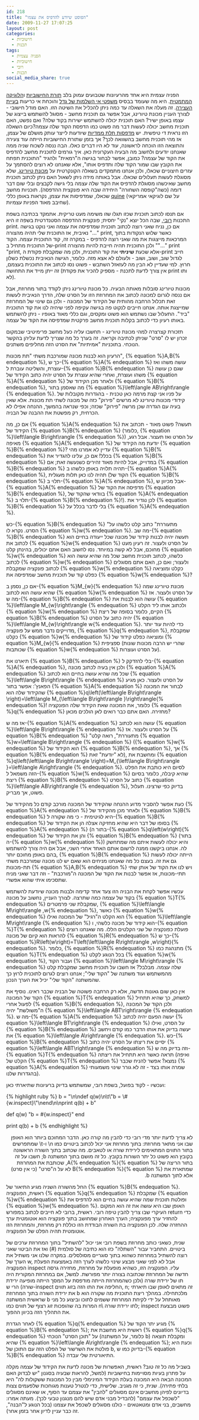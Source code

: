 ```yaml
---
id: 218
title: "הפוסט שיודע להדפיס את עצמו"
date: 2009-11-27 17:07:25
layout: post
categories: 
  - חישוביות
  - תכנות
tags: 
  - הפניה עצמית
  - חישוביות
  - רובי
  - תכנות
social_media_share: true
---
```

הפניה עצמית היא אחד מהרעיונות שטבועים עמוק בלב <a href="http://he.wikipedia.org/wiki/%D7%97%D7%99%D7%A9%D7%95%D7%91%D7%99%D7%95%D7%AA">תורת החישוביות</a> ו<a href="http://he.wikipedia.org/wiki/%D7%9C%D7%95%D7%92%D7%99%D7%A7%D7%94_%D7%9E%D7%AA%D7%9E%D7%98%D7%99%D7%AA">הלוגיקה המתמטית</a>. היא מה שעומד בבסיס <a href="http://he.wikipedia.org/wiki/%D7%9E%D7%A9%D7%A4%D7%98%D7%99_%D7%94%D7%90%D7%99_%D7%A9%D7%9C%D7%9E%D7%95%D7%AA_%D7%A9%D7%9C_%D7%92%D7%93%D7%9C">משפטי אי השלמות של גדל</a> והוכחת אי כריעות <a href="http://he.wikipedia.org/wiki/%D7%91%D7%A2%D7%99%D7%99%D7%AA_%D7%94%D7%A2%D7%A6%D7%99%D7%A8%D7%94">בעיית העצירה</a>. זה מעלה את השאלה עד כמה ניתן להכליל את השיטה הזו. האם מודל חישובי - לצורך העניין מכונת טיורינג, אבל אפשר גם תוכנית מחשב - מסוגל להשתמש בייצוג של עצמו באופן ישיר? האם תוכנית יכולה להשתמש ישירות בקוד שלה? ואם נפשט, האם תוכנית מחשב יכולה לעשות דבר מה פשוט כמו הדפסת הקוד שלה עצמה?כיום השאלה הזו נראית די טיפשית. יש <a href="http://en.wikipedia.org/wiki/RepRap_Project">מדפסות תלת ממדיות</a> שיודעות לייצר עותק מושלם של עצמן, אז מהי תוכנית מחשב בהשוואה לכך? אך בזמן שתורת החישוביות הייתה עוד צעירה והתוצאה הזו הוכחה לראשונה, עוד לא היו דברים כאלו. הבה ננסה לשכוח שניה ממה שאנחנו יודעים ולחשוב מה הבעיה העקרונית כאן. איך גורמים לתוכנית מחשב להדפיס את הקוד של עצמה? כמובן, אפשר לבחור בגישה ה"רמאית" ולהגיד "התוכנית תפתח את הקובץ שבו שמור הקוד שלה ותדפיס אותו", אלא שאנחנו לא רוצים להסתמך על עזרים חיצוניים שכאלו, ולכן אנחנו מתמקדים בשאלה הקונקרטית על <a href="http://he.wikipedia.org/wiki/%D7%9E%D7%9B%D7%95%D7%A0%D7%AA_%D7%98%D7%99%D7%95%D7%A8%D7%99%D7%A0%D7%92">מכונת טיורינג</a>, שלא מסוגלת לעשות תעלולים שכאלו. אבל באותה מידה ניתן לשאול האם ניתן לכתוב תוכנית מחשב שאיכשהו מסוגלת להדפיס את הקוד שלה עצמה בלי גישה לקבצים ובלי שום דבר דומה (כשה"קופסה השחורה" היחידה שבה היא פונקצית ההדפסה). תוכניות מחשב שכאלו, שמדפיסות את עצמן, נקראות באופן כללי <a href="http://en.wikipedia.org/wiki/Quine_%28computing%29">quine</a> (על שם לוגיקאי אמריקאי שחיבב מאוד הפניות עצמיות).

אם תנסו לכתוב תוכנית שכזו תגלו שזו משימה מעט טריקית. אתמקד בכתיבה בשפת התכנות <a href="http://he.wikipedia.org/wiki/Ruby">רובי</a>, שבה הכל יוצא "נקי" יחסית; פונקצית ההדפסה הסטנדרטית בשפה זו היא print. אם כן, נניח שאני רוצה לכתוב תוכנית שמדפיסה את עצמה ואני נוקט בגישה נאיבית, אז התוכנית שלי תהיה מהצורה "..." print, כאשר שלוש הנקודות בתוך המרכאות מייצגות את מה שאני רוצה להדפיס - במקרה זה, קוד התוכנית עצמה. הקוד של התוכנית מתחיל ב-print ולכן התוכנית תהיה חייבת להיות מהצורה ""..." print "print, אלא שכעת <strong>שיניתי</strong> את קוד התוכנית, ולכן מה שמקבלת פקודת ה-print חייב לגדול שוב, ושוב, ושוב - ולעולם לא אצא מזה. כלומר, הגישה הנאיבית נכשלת כשלון חרוץ. למי שעדיין לא הבין מה לעזאזל השתבש - פשוט נסו לכתוב את התוכנית בעצמם, זה ייתן מייד את התחושה (אין צורך לדעת לתכנת - מספיק להכיר את פקודת print ותו לא).

מכונות טיורינג סובלות מאותה הבעיה. כל מכונת טיורינג ניתן לקודד בתור מחרוזת, אבל אם ננסה לגרום למכונה לכתוב את המחרוזת הזו על הסרט שלה, הדרך הנאיבית לעשות זאת תכלול הרחבה מהותית של הקידוד של המכונה - ולכן גם שינוי של המחרוזת שמייצגת אותה. אנחנו חייבים לנקוט פה בגישה עקיפה לפני שיהיה לנו את קוד התוכנית "ביד". התעלול שבו נשתמש הוא פשוט ומקסים, וגם כללי מאוד באופיו - ניתן להשתמש באותו רעיון כדי לכתוב בקלות תוכנית מחשב פרקטית שמדפיסה את הקוד של עצמה.

תזכורת קצרצרה למהי מכונת טיורינג - תחשבו עליה כעל מחשב פרימיטיבי שבמקום זכרון יש לו "סרט" שניתן לכתיבה וקריאה. זה בערך כל מה שצריך לדעת עליהן בהקשר הנוכחי. בתוכניות "אמיתיות" את הסרט הזה מחליפים משתנים.

הרעיון הוא לבנות מכונה שמורכבת משתי "תת מכונות", {% equation %}A,B{% endequation %}, כך ש-{% equation %}A{% endequation %} עושה משהו ואז עוצרת, והשליטה עוברת ל-{% equation %}B{% endequation %} שגם כן עושה משהו ועוצרת, ואחרי שהיא עוצרת על הסרט יהיה כתוב הקידוד של {% equation %}A{% endequation %} ולאחר מכן הקידוד של {% equation %}B{% endequation %}, מה שאסמן בתור {% equation %}\left\langle AB\right\rangle {% endequation %}. על פניו אני קצת מרמה כאן טכנית - בהגדרות מקובלות של קידודי מכונות טיורינג לא מרשים "פירוק" כזה של מכונה לשתי תת מכונות. אלא שאין בעיה עם הגדרה שכן מרשה "פירוק" שכזה; וכפי שנראה בהמשך, ההנחה אפילו לא הכרחית, רק מפשטת את ההבנה של הבניה.

אם כן, מה {% equation %}A{% endequation %} תעשה? פשוט מאוד - תכתוב את הקידוד של {% equation %}B{% endequation %} (כלומר, {% equation %}\left\langle B\right\rangle {% endequation %}) על הסרט ואז תעצור. אבל רגע, מאיפה {% equation %}A{% endequation %} יודעת מה הקידוד של {% equation %}B{% endequation %}? עדיין לא אמרנו מהי {% equation %}B{% endequation %} בכלל! אם כן, עלינו להגדיר את {% equation %}B{% endequation %} במדוייק, אבל להיות מאוד זהירים כשנעשה זאת; אם {% equation %}B{% endequation %} תהיה תלויה באופן כלשהו ב-{% equation %}A{% endequation %}, תהיה לנו כאן תלות מעגלית (הקוד של {% equation %}B{% endequation %} תלוי ב-{% equation %}A{% endequation %}, אבל מכיוון ש-{% equation %}A{% endequation %} מדפיסה את הקוד של {% equation %}B{% endequation %}, בוודאי שהקוד של {% equation %}A{% endequation %} תלוי ב-{% equation %}B{% endequation %}!). לכן נגדיר את {% equation %}B{% endequation %} בלי לדבר בכלל על {% equation %}A{% endequation %}.

כש-{% equation %}B{% endequation %} "מתעוררת" כתוב קלט כלשהו על הסרט. נקרא לו {% equation %}w{% endequation %}. מה שב-{% equation %}B{% endequation %} תעשה יהיה לבנות קידוד של מכונה שכל ייעודה בחיים הוא לכתוב את {% equation %}w{% endequation %} על הסרט ולעצור. זה רעיון מעט מחוכם, אבל לא קשה במיוחד. נסו לחשוב האם אתם יכולים, בהינתן קלט {% equation %}w{% endequation %} כלשהו, לכתוב תוכנית מחשב שכל מה שהיא עושה הוא לכתוב {% equation %}w{% endequation %} ולעצור; ואם כן, האם אתם מסוגלים לכתוב פונקציה שמקבלת {% equation %}w{% endequation %} כקלט ומוציאה כפלט קוד של תוכנית מחשב שמדפיסה את {% equation %}w{% endequation %}?

אם כן, נסמן ב-{% equation %}M_{w}{% endequation %} מכונת טיורינג שמה שהיא עושה הוא לכתוב {% equation %}w{% endequation %} על הסרט ולעצור. אז מה ש-{% equation %}B{% endequation %} עושה הוא לבנות את {% equation %}\left\langle M_{w}\right\rangle {% endequation %} ולכתוב אותו ליד הקלט {% equation %}w{% endequation %} הקיים, כלומר בסופה של ריצת {% equation %}B{% endequation %} יהיה כתוב על הסרט {% equation %}\left\langle M_{w}\right\rangle w{% endequation %}. כדי להיות עוד יותר מדוייקים נדבר ממש על פונקציה, {% equation %}q{% endequation %}, שמקבלת כקלט {% equation %}w{% endequation %} ומוציאה כפלט קידוד של {% equation %}M_{w}{% endequation %} ספציפית (שהרי יש הרבה מכונות שונות שכותבות {% equation %}w{% endequation %} על הסרט ועוצרות).

תיארנו את {% equation %}B{% endequation %} בלי להזדקק ל-{% equation %}A{% endequation %}, ולכן אין בעיה לכתוב מכונה {% equation %}A{% endequation %} שכל מה שהיא עושה בחיים הוא לכתוב {% equation %}\left\langle B\right\rangle {% endequation %} על הסרט ולעצור. כאן מגיע הפאנץ': אפשר בתור {% equation %}A{% endequation %} לבחור את המכונה שהקידוד שלה הוא {% equation %}q\left(\left\langle B\right\rangle \right)=\left\langle M_{\left\langle B\right\rangle }\right\rangle{% endequation %}! כלומר, את המכונה שאת הקידוד שלה הפונקציה {% equation %}q{% endequation %} מחזירה. האם אתם כבר רואים לאן הולכים מכאן?

אז מה ש-{% equation %}A{% endequation %} עושה הוא לכתוב {% equation %}\left\langle B\right\rangle {% endequation %} על הסרט ולעצור. אז {% equation %}B{% endequation %} "מתעוררת", רואה קלט {% equation %}w=\left\langle B\right\rangle {% endequation %} ({% equation %}w{% endequation %} הוא הקידוד של {% equation %}B{% endequation %}, אך {% equation %}B{% endequation %} לא "יודעת" זאת), ומחשבת את {% equation %}q\left(\left\langle B\right\rangle \right)=M_{\left\langle B\right\rangle }=\left\langle A\right\rangle {% endequation %}. לסיום היא כותבת את הפלט הזה משמאל ל-{% equation %}w{% endequation %} שהיא קיבלה, כלומר בסיום ריצת {% equation %}B{% endequation %} כתוב על הסרט {% equation %}\left\langle AB\right\rangle {% endequation %}, בדיוק כפי שרצינו. תעלול פשוט, אך מבריק.

כעת אפשר להסביר מדוע ההנחה שהקידוד של המכונה מורכב קודם כל מהקידוד של {% equation %}A{% endequation %} ולאחר מכן מהקידוד של {% equation %}B{% endequation %} היא לגיטימית - כי מה שקורה ל-{% equation %}B{% endequation %} בסופו של דבר היא שהיא מחזיקה אצלה הן את הקידוד של {% equation %}A{% endequation %} (בתור ה-{% equation %}q\left(w\right){% endequation %} והן את הקידוד של {% equation %}B{% endequation %} (בתור ה-{% equation %}w{% endequation %}) והיא יכולה לעשות איתם מה שמתחשק לה. אנחנו ביקשנו ממנה לרשום אותם האחד אחרי השני, אבל אם היה צורך להשתמש בהם באופן מחוכם יותר, {% equation %}B{% endequation %} הייתה יכולה לעשות גם את זה. בעצם כל מה שאנחנו מניחים הוא שאם יש לנו מכונה שמורכבת משתי תת-מכונות {% equation %}A,B{% endequation %} ויש לנו את הקוד של אותן שתי תתי-מכונות, אז אפשר לבנות את הקוד של המכונה ה"מורכבת" - וזה דבר שאני מניח שתסכימו איתי שהוא אפשרי.

עכשיו אפשר לקחת את הבניה הזו צעד אחד קדימה ולבנות מכונה שיודעת להשתמש בקוד של עצמה כמה שתרצה. לצורך העניין, נחשוב על מכונה {% equation %}T{% endequation %} שמקבלת שני פרמטרים, {% equation %}\left\langle M\right\rangle ,w{% endequation %}, כאשר {% equation %}w{% endequation %} הוא הקלט ה"רגיל" של המכונה ואילו {% equation %}\left\langle M\right\rangle {% endequation %} הוא קידוד של מכונה כלשהי, ו-{% equation %}T{% endequation %} פועלת כפונקציה של שני הקלטים הללו. מה שאנחנו רוצים להראות הוא קיום של מכונה {% equation %}R{% endequation %} כך ש-{% equation %}R\left(w\right)=T\left(\left\langle R\right\rangle ,w\right){% endequation %}. כלומר, {% equation %}R{% endequation %} מתנהגת כמו {% equation %}T{% endequation %} בכל הנוגע לקלט {% equation %}w{% endequation %}, ועבור הקוד {% equation %}\left\langle M\right\rangle {% endequation %} שלה עצמה. מבלבל? אז חשבו על תוכנית מחשב שמקבלת קלט מהמשתמש ועוד משתנה של "הקוד שלי"; אנחנו רוצים לגרום לתוכנית לרוץ כך שהמשתנה "הקוד שלי" יכיל את הערך הנכון.

אין כאן שום גאונות חדשה, אלא רק הרחבה פשוטה של הבניה שכבר ראינו. נוסיף את הקוד של המכונה {% equation %}T{% endequation %} למשחק, כך שהיא תתחיל לפעול אחרי {% equation %}B{% endequation %}, ולכן הקוד של המכונה ה"משולשת" יהיה {% equation %}\left\langle ABT\right\rangle {% endequation %}. מה ש-{% equation %}A{% endequation %} יעשה הפעם יהיה לכתוב {% equation %}\left\langle BT\right\rangle {% endequation %} על הסרט, ואילו {% equation %}B{% endequation %} יעשה בדיוק את אותו הדבר כמו קודם ויחשב את {% equation %}\left\langle A\right\rangle {% endequation %}. כש-{% equation %}B{% endequation %} יסיים את ריצתו על הסרט יהיה כתוב {% equation %}\left\langle ABT\right\rangle {% endequation %} וזה בדיוק מה ש-{% equation %}T{% endequation %} תראה כאשר היא תתחיל את ריצתה (ואיפה הקלט של {% equation %}T{% endequation %} נמצא? אפשר להניח שכבר {% equation %}A{% endequation %} שמרה אותו בצד - זה לא גורר שינוי משמעותי בהגדרות שלנו).

ועכשיו - לקוד בפועל, בשפת רובי, שמשתמש בדיוק ברעיונות שתיארתי כאן:
<div class="code-block">
{% highlight ruby %}
b = "\n\ndef q(w)\n\t\"b = \#{w.inspect}\"\nend\n\nprint q(b) + b"

def q(w)
    "b = #{w.inspect}"
end

print q(b) + b
{% endhighlight %}
</div>

<p dir="rtl">לא צריך לדעת יותר מדי רובי כדי להבין מה קורה כאן. הדבר המחוכם ביותר הוא האופן שבו אני מתאר מחרוזת: בתוך מחרוזת אני יכול לכתוב ביטויים כמו n\ ו-t\ שמתפרשים בתור התווים המתאימים לירידת שורה או לטאבים. מה שכתוב בתוך השורה הראשונה בקובץ הוא פשוט כל יתר השורות בקובץ. כל זה מושם בתוך המשתנה b; חשבו על זה בתור הריצה של {% equation %}A{% endequation %}, שכותבת את המחרוזת שמתארת את {% equation %}B{% endequation %} לא על ה"סרט" (כי אין סרט) אלא לתוך המשתנה b.</p>
החל מהשורה השניה מגיע התיאור של {% equation %}B{% endequation %}. ראשית, הפונקציה {% equation %}q{% endequation %} שמקבלת {% equation %}w{% endequation %} ופולטת תוכנית שמה שהיא עושה בחיים הוא להדפיס את {% equation %}w{% endequation %}. האופן שבו היא עושה את זה הוא המקום העיקרי שבו צריך להבין טיפה רובי. ראשית, ברובי לא חייבים לכתוב במפורש return כדי להחזיר ערך מפונקציה; הערך האחרון שמחושב בתוך פונקציה הוא אוטומטית ערך ההחזרה שלה. לכן הפונקציה בת השורה הבודדת הזו כוללת רק מחרוזת, והמחרוזת הזו אוטומטית תהיה הפלט של הפונקציה.

שנית, כשאני כותב מחרוזת בשפת רובי אני יכול "להשתיל" בתוך המחרוזת ערכים של ביטויים. התחביר עבור "השתלה" כזו הוא כתיבה של סולמית (#) ואז את הביטוי שאני רוצה להשתיל במחרוזת כשהוא בתוך סוגריים מסולסלים. במקרה שלנו אני משתיל את הערך של w, אבל לא לפני שאני מבצע שינוי כלשהו לערך הזה באמצעות הפעלת הפונקציה inspect עליו. הפונקציה הזו, כשהיא מופעלת על מחרוזת, מחזירה גרסה חדשה של המחרוזת שכתובה בצורה יותר מפורשת. למשל, אם במחרוזת המקורית היה תו של ירידת שורה (ולכן כשהמחרוזת הייתה מודפסת על המסך הייתה מופיעה ירידת שורה) הרי ש-inspect החליפה את התו הזה בזוג תווים, n\; זה מתאים לאופן שבו תיארתי את ירידת השורה בתוך המחרוזת b מלכתחילה. במהלך ריצת התוכנית מה שקורה הוא שראשית המשתנה b מאותחל על ידי לקיחת המחרוזת ששמים לתוכו וביצוע כל מני המרות בה שהופכות זוג רצוף של תווים כמו n\ לתו ירידת שורה; inspect פשוט מבצעת את התהליך הזה בכיוון ההפוך.

לאחר הגדרת {% equation %}q{% endequation %} מגיע יתר הקוד של {% equation %}B{% endequation %}; ראשית היא מחשבת את {% equation %}q{% endequation %} על "תוכן הסרט" הנוכחי (כלומר, על המשתנה b) ומקבלת תוצאה שהיא {% equation %}\left\langle A\right\rangle {% endequation %}; וכעת היא פולטת את השרשור של הפלט הזה עם התוכן של b, בדיוק כמו ש-{% equation %}B{% endequation %} התיאורטית שלי עבדה.

בשביל מה כל זה טוב? ראשית, האפשרות של מכונה לדעת את הקידוד של עצמה מקלה על פתרון בעיות מסויימות בחישוביות (למשל, להראות שבעיה בסגנון "יש לבדוק האם המכונה הבאה היא המכונה בעלת הקידוד המינימלי מבין כל המכונות ששקולות לה" היא בלתי פתירה). שנית, כי זה מגניב. שלישית, כדי לנטרל טענות מגוחכות שלפעמים צצות בדיונים לפיהן מחשבים אינם מסוגלים "להבין" את עצמם עד הסוף, או שאינם מסוגלים "לשכפל את עצמם" (להבדיל מבני אדם שיש להם מנגנון טבעי לכך). מעתה אמרו: מחשבים, בני אדם ומטאטאים - כולנו מסוגלים לשכפל את עצמנו (בכל הנוגע ל"הבנה", זה כבר עניין לדיון אחר בזמן אחר).
